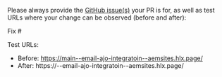 Please always provide the [GitHub issue(s)](../issues) your PR is for, as well as test URLs where your change can be observed (before and after):

Fix #<gh-issue-id>

Test URLs:
- Before: https://main--email-ajo-integratoin--aemsites.hlx.page/
- After: https://<branch>--email-ajo-integratoin--aemsites.hlx.page/
